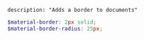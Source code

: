 ``` {settings=""}
description: "Adds a border to documents"
```

```scss
$material-border: 2px solid;
$material-border-radius: 25px;
```